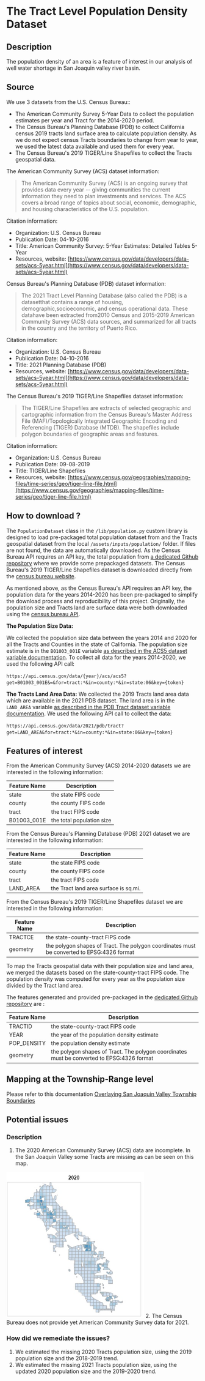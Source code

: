# The Tract Level Population Density Dataset

## Description
The population density of an area is a feature of interest in our analysis of well water shortage in 
San Joaquin valley river basin. 

## Source
We use 3 datasets from the U.S. Census Bureau::
* The American Community Survey 5-Year Data to collect the population estimates per year and Tract for the 2014-2020 
period.
* The Census Bureau's Planning Database (PDB) to collect California census 2019 tracts land surface area to calculate 
population density. As we do not expect census Tracts boundaries to change from year to year, we used the latest data
available and used them for every year.
* The Census Bureau's 2019 TIGER/Line Shapefiles to collect the Tracts geospatial data.

The American Community Survey (ACS) dataset information:
> The American Community Survey (ACS) is an ongoing survey that provides data every year -- giving communities the 
> current information they need to plan investments and services. The ACS covers a broad range of topics about social, 
> economic, demographic, and housing characteristics of the U.S. population.

Citation information:
* Organization: U.S. Census Bureau
* Publication Date: 04-10-2016
* Title: American Community Survey: 5-Year Estimates: Detailed Tables 5-Year
* Resources, website: [https://www.census.gov/data/developers/data-sets/acs-5year.html](https://www.census.gov/data/developers/data-sets/acs-5year.html)

Census Bureau's Planning Database (PDB) dataset information:
> The 2021 Tract Level Planning Database (also called the PDB) is a datasetthat contains a range of 
> housing, demographic,socioeconomic, and census operational data. These datahave been extracted 
> from2010 Census and 2015-2019 American Community Survey (ACS) data sources, and summarized for 
> all tracts in the country and the territory of Puerto Rico.

Citation information:
* Organization: U.S. Census Bureau
* Publication Date: 04-10-2016
* Title: 2021 Planning Database (PDB)
* Resources, website: [https://www.census.gov/data/developers/data-sets/acs-5year.html](https://www.census.gov/data/developers/data-sets/acs-5year.html)

The Census Bureau's 2019 TIGER/Line Shapefiles dataset information:
> The TIGER/Line Shapefiles are extracts of selected geographic and cartographic information from the
> Census Bureau's Master Address File (MAF)/Topologically Integrated Geographic Encoding and
> Referencing (TIGER) Database (MTDB). The shapefiles include polygon boundaries of geographic areas and features.

Citation information:
* Organization: U.S. Census Bureau
* Publication Date: 09-08-2019
* Title: TIGER/Line Shapefiles
* Resources, website: [https://www.census.gov/geographies/mapping-files/time-series/geo/tiger-line-file.html](https://www.census.gov/geographies/mapping-files/time-series/geo/tiger-line-file.html)

## How to download ?
The `PopulationDataset` class in the `/lib/population.py` custom library is designed to load pre-packaged total 
population dataset from and the Tracts geospatial dataset from the local `/assets/inputs/population/` folder. If files 
are not found, the data are automatically downloaded. As the Census Bureau API requires an API key, the
total population from [a dedicated Github repository](https://github.com/mlnrt/milestone2_waterwells_data) where we 
provide some prepackaged datasets. The Census Bureau's 2019 TIGER/Line Shapefiles dataset is downloaded directly
from the [census bureau website](https://www.census.gov/geographies/mapping-files/time-series/geo/tiger-line-file.html).

As mentioned above, as the Census Bureau's API requires an API key, the population data for the years 2014-2020 has been
pre-packaged to simplify the download process and reproducibility of this project. Originally, the population size and 
Tracts land are surface data were both downloaded using the 
[census bureau API](https://www.census.gov/data/developers.html). 

__The Population Size Data:__

We collected the population size data between the years 2014 and 2020 for all the Tracts and Counties in the state of 
California. The population size estimate is in the `B01003_001E` variable 
[as described in the ACS5 dataset variable documentation](https://api.census.gov/data/2020/acs/acs5/variables.html).
To collect all data for the years 2014-2020, we used the following API call:

`https://api.census.gov/data/{year}/acs/acs5?get=B01003_001E&=&for=tract:*&in=county:*&in=state:06&key={token}`

__The Tracts Land Area Data:__
We collected the 2019 Tracts land area data which are available in the 2021 PDB dataset. The land area is in the 
`LAND_AREA` variable 
[as described in the PDB Tract dataset variable documentation](https://api.census.gov/data/2021/pdb/tract/variables.html).
We used the following API call to collect the data:

`https://api.census.gov/data/2021/pdb/tract?get=LAND_AREA&for=tract:*&in=county:*&in=state:06&key={token}`

## Features of interest
From the American Community Survey (ACS) 2014-2020 datasets we are interested in the following information:

| Feature Name | Description               |
|--------------|---------------------------|
| state        | the state FIPS code       |
| county       | the county FIPS code      |
| tract        | the tract FIPS code       |
| B01003_001E  | the total population size |

From the Census Bureau's Planning Database (PDB) 2021 dataset we are interested in the following information:

| Feature Name | Description                           |
|--------------|---------------------------------------|
| state        | the state FIPS code                   |
| county       | the county FIPS code                  |
| tract        | the tract FIPS code                   |
| LAND_AREA    | the Tract land area surface is sq.mi. |

From the Census Bureau's 2019 TIGER/Line Shapefiles dataset we are interested in the following information:

| Feature Name | Description                                                                                |
|--------------|--------------------------------------------------------------------------------------------|
| TRACTCE      | the state-county-tract FIPS code                                                           |
| geometry     | the polygon shapes of Tract. The polygon coordinates must be converted to EPSG:4326 format |

To map the Tracts geospatial data with their population size and land area, we merged the datasets based on the 
state-county-tract FIPS code. The population density was computed for every year as the population size divided by the 
Tract land area.

The features generated and provided pre-packaged in the 
[dedicated Github repository](https://github.com/mlnrt/milestone2_waterwells_data) are :

| Feature Name | Description                                                                                |
|--------------|--------------------------------------------------------------------------------------------|
| TRACTID      | the state-county-tract FIPS code                                                           |
| YEAR         | the year of the population density estimate                                                |
| POP_DENSITY  | the population density estimate                                                            |
| geometry     | the polygon shapes of Tract. The polygon coordinates must be converted to EPSG:4326 format |

## Mapping at the Township-Range level
Please refer to this documentation [Overlaying San Joaquin Valley Township Boundaries](doc/etl/township_overlay.md)

## Potential issues
### Description
1. The 2020 American Community Survey (ACS) data are incomplete. In the San Joaquin Valley some Tracts are missing as
can be seen on this map.

!["Missing 2020 Tracts population data"](../images/2020_popupation_missing_data.jpg)
2. The Census Bureau does not provide yet American Community Survey data for 2021. 
### How did we remediate the issues?
1. We estimated the missing 2020 Tracts population size, using the 2019 population size and the 2018-2019 trend.
2. We estimated the missing 2021 Tracts population size, using the updated 2020 population size and the 2019-2020 trend.

